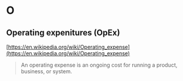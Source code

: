 # O

## Operating expenitures (OpEx)

[https://en.wikipedia.org/wiki/Operating_expense](https://en.wikipedia.org/wiki/Operating_expense)

> An operating expense is an ongoing cost for running a product, business, or system.
